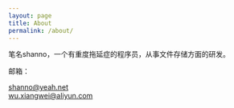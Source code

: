 ```yaml
---
layout: page
title: About
permalink: /about/
---
```


笔名shanno，一个有重度拖延症的程序员，从事文件存储方面的研发。


邮箱：

shanno@yeah.net    
wu.xiangwei@aliyun.com
